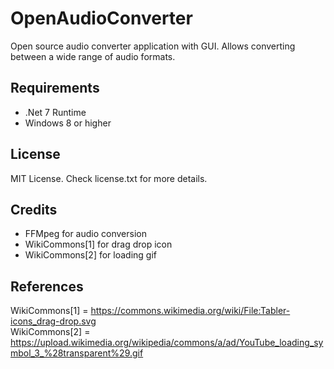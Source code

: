 # OpenAudioConverter  
Open source audio converter application with GUI. Allows converting between a wide range of audio formats.  

## Requirements  
 - .Net 7 Runtime
 - Windows 8 or higher

## License  
MIT License. Check license.txt for more details.

## Credits  
 - FFMpeg for audio conversion
 - WikiCommons[1] for drag drop icon
 - WikiCommons[2] for loading gif

## References  
WikiCommons[1] = https://commons.wikimedia.org/wiki/File:Tabler-icons_drag-drop.svg  
WikiCommons[2] = https://upload.wikimedia.org/wikipedia/commons/a/ad/YouTube_loading_symbol_3_%28transparent%29.gif